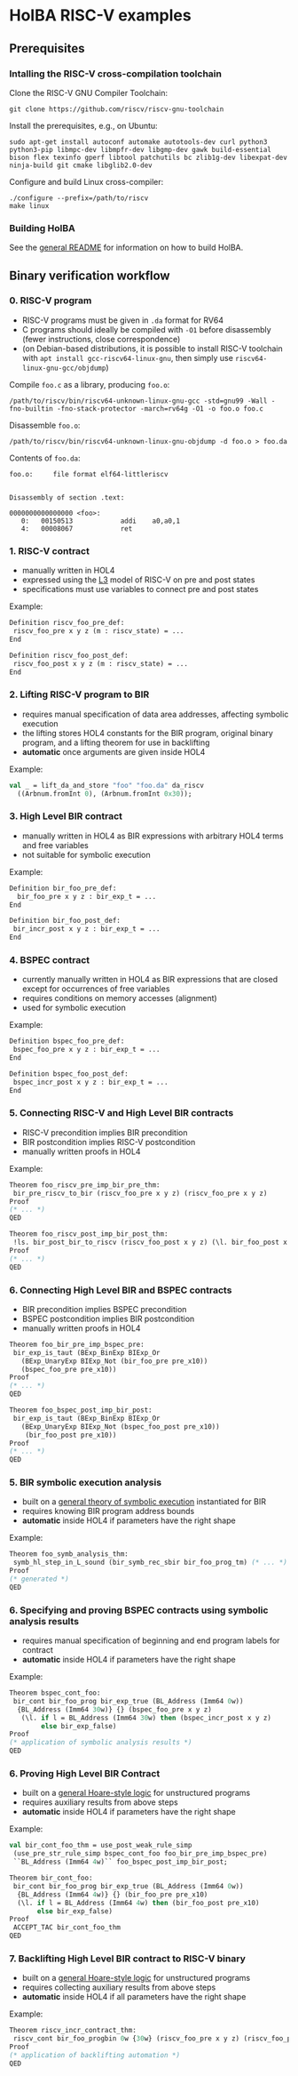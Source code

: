 # HolBA RISC-V examples

## Prerequisites

### Intalling the RISC-V cross-compilation toolchain

Clone the RISC-V GNU Compiler Toolchain:

```shell
git clone https://github.com/riscv/riscv-gnu-toolchain
```

Install the prerequisites, e.g., on Ubuntu:

```shell
sudo apt-get install autoconf automake autotools-dev curl python3 python3-pip libmpc-dev libmpfr-dev libgmp-dev gawk build-essential bison flex texinfo gperf libtool patchutils bc zlib1g-dev libexpat-dev ninja-build git cmake libglib2.0-dev
```

Configure and build Linux cross-compiler:

```shell
./configure --prefix=/path/to/riscv
make linux
```

### Building HolBA

See the [general README](https://github.com/kth-step/HolBA/blob/master/README.md) for information on how to build HolBA.

## Binary verification workflow

### 0. RISC-V program

- RISC-V programs must be given in `.da` format for RV64
- C programs should ideally be compiled with `-O1` before disassembly (fewer instructions, close correspondence)
- (on Debian-based distributions, it is possible to install RISC-V toolchain with `apt install gcc-riscv64-linux-gnu`, then simply use `riscv64-linux-gnu-gcc/objdump`)

Compile `foo.c` as a library, producing `foo.o`:
```shell
/path/to/riscv/bin/riscv64-unknown-linux-gnu-gcc -std=gnu99 -Wall -fno-builtin -fno-stack-protector -march=rv64g -O1 -o foo.o foo.c
```

Disassemble `foo.o`:
```shell
/path/to/riscv/bin/riscv64-unknown-linux-gnu-objdump -d foo.o > foo.da
```

Contents of `foo.da`:
```
foo.o:     file format elf64-littleriscv


Disassembly of section .text:

0000000000000000 <foo>:
   0:	00150513          	addi	a0,a0,1
   4:	00008067          	ret
```

### 1. RISC-V contract

- manually written in HOL4
- expressed using the [L3](https://acjf3.github.io/l3/index.html) model of RISC-V on pre and post states
- specifications must use variables to connect pre and post states

Example:

```sml
Definition riscv_foo_pre_def:
 riscv_foo_pre x y z (m : riscv_state) = ...
End

Definition riscv_foo_post_def:
 riscv_foo_post x y z (m : riscv_state) = ...
End
```

### 2. Lifting RISC-V program to BIR

- requires manual specification of data area addresses, affecting symbolic execution
- the lifting stores HOL4 constants for the BIR program, original binary program, and a lifting theorem for use in backlifting
- **automatic** once arguments are given inside HOL4

Example:

```sml
val _ = lift_da_and_store "foo" "foo.da" da_riscv
  ((Arbnum.fromInt 0), (Arbnum.fromInt 0x30));
```

### 3. High Level BIR contract

- manually written in HOL4 as BIR expressions with arbitrary HOL4 terms and free variables
- not suitable for symbolic execution

Example:

```sml
Definition bir_foo_pre_def:
  bir_foo_pre x y z : bir_exp_t = ...
End

Definition bir_foo_post_def:
 bir_incr_post x y z : bir_exp_t = ...
End
```

### 4. BSPEC contract

- currently manually written in HOL4 as BIR expressions that are closed except for occurrences of free variables
- requires conditions on memory accesses (alignment)
- used for symbolic execution

Example:

```sml
Definition bspec_foo_pre_def:
 bspec_foo_pre x y z : bir_exp_t = ...
End

Definition bspec_foo_post_def:
 bspec_incr_post x y z : bir_exp_t = ...
End
```

### 5. Connecting RISC-V and High Level BIR contracts

- RISC-V precondition implies BIR precondition
- BIR postcondition implies RISC-V postcondition
- manually written proofs in HOL4

Example:

```sml
Theorem foo_riscv_pre_imp_bir_pre_thm:
 bir_pre_riscv_to_bir (riscv_foo_pre x y z) (riscv_foo_pre x y z)
Proof
(* ... *)
QED

Theorem foo_riscv_post_imp_bir_post_thm:
 !ls. bir_post_bir_to_riscv (riscv_foo_post x y z) (\l. bir_foo_post x y z) ls
Proof
(* ... *)
QED
```

### 6. Connecting High Level BIR and BSPEC contracts

- BIR precondition implies BSPEC precondition
- BSPEC postcondition implies BIR postcondition
- manually written proofs in HOL4

```sml
Theorem foo_bir_pre_imp_bspec_pre:
 bir_exp_is_taut (BExp_BinExp BIExp_Or
   (BExp_UnaryExp BIExp_Not (bir_foo_pre pre_x10))
   (bspec_foo_pre pre_x10))
Proof
(* ... *)
QED
```

```sml
Theorem foo_bspec_post_imp_bir_post:
 bir_exp_is_taut (BExp_BinExp BIExp_Or
   (BExp_UnaryExp BIExp_Not (bspec_foo_post pre_x10))
    (bir_foo_post pre_x10))
Proof
(* ... *)
QED
```

### 5. BIR symbolic execution analysis

- built on a [general theory of symbolic execution](https://arxiv.org/abs/2304.08848) instantiated for BIR
- requires knowing BIR program address bounds
- **automatic** inside HOL4 if parameters have the right shape

Example:

```sml
Theorem foo_symb_analysis_thm:
 symb_hl_step_in_L_sound (bir_symb_rec_sbir bir_foo_prog_tm) (* ... *)
Proof
(* generated *)
QED
```

### 6. Specifying and proving BSPEC contracts using symbolic analysis results

- requires manual specification of beginning and end program labels for contract
- **automatic** inside HOL4 if parameters have the right shape 

Example:

```sml
Theorem bspec_cont_foo:
 bir_cont bir_foo_prog bir_exp_true (BL_Address (Imm64 0w))
  {BL_Address (Imm64 30w)} {} (bspec_foo_pre x y z)
   (\l. if l = BL_Address (Imm64 30w) then (bspec_incr_post x y z)
        else bir_exp_false)
Proof
(* application of symbolic analysis results *)
QED
```

### 6. Proving High Level BIR Contract

- built on a [general Hoare-style logic](https://doi.org/10.1007/978-3-030-58768-0_11) for unstructured programs
- requires auxiliary results from above steps
- **automatic** inside HOL4 if parameters have the right shape

Example:

```sml
val bir_cont_foo_thm = use_post_weak_rule_simp
 (use_pre_str_rule_simp bspec_cont_foo foo_bir_pre_imp_bspec_pre)
 ``BL_Address (Imm64 4w)`` foo_bspec_post_imp_bir_post;

Theorem bir_cont_foo:
 bir_cont bir_foo_prog bir_exp_true (BL_Address (Imm64 0w))
  {BL_Address (Imm64 4w)} {} (bir_foo_pre pre_x10)
  (\l. if l = BL_Address (Imm64 4w) then (bir_foo_post pre_x10)
       else bir_exp_false)
Proof
 ACCEPT_TAC bir_cont_foo_thm
QED
```

### 7. Backlifting High Level BIR contract to RISC-V binary

- built on a [general Hoare-style logic](https://doi.org/10.1007/978-3-030-58768-0_11) for unstructured programs 
- requires collecting auxiliary results from above steps
- **automatic** inside HOL4 if all parameters have the right shape

Example:

```sml
Theorem riscv_incr_contract_thm:
 riscv_cont bir_foo_progbin 0w {30w} (riscv_foo_pre x y z) (riscv_foo_post x y z)
Proof
(* application of backlifting automation *)
QED
```
